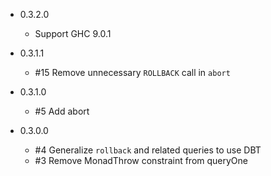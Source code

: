 - 0.3.2.0
  - Support GHC 9.0.1
- 0.3.1.1
  - #15 Remove unnecessary `ROLLBACK` call in `abort`

- 0.3.1.0
  - #5 Add abort

- 0.3.0.0
  - #4 Generalize `rollback` and related queries to use DBT
  - #3 Remove MonadThrow constraint from queryOne
